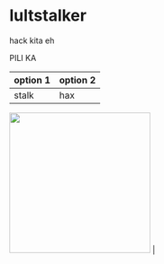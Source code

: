 # lultstalker
hack kita eh

PILI KA


| option 1     | option 2      |
|------------|-------------|
| stalk  | hax |

<img src="https://i.imgflip.com/4js3cm.jpg" width="250"> |
